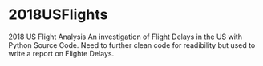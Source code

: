# 2018USFlights
2018 US Flight Analysis
An investigation of Flight Delays in the US with Python Source Code. Need to further clean code for readibility but used to write a report on Flighte Delays.
